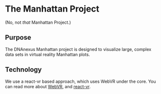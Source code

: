 # The Manhattan Project

(No, not *that* Manhattan Project.)

## Purpose

The DNAnexus Manhattan project is designed to visualize large, complex data sets in virtual reality Manhattan plots.

## Technology

We use a react-vr based approach, which uses WebVR under the core. You can read more about [WebVR](https://webvr.rocks/), and [react-vr](https://facebook.github.io/react-vr/docs/react-vroverview.html).
